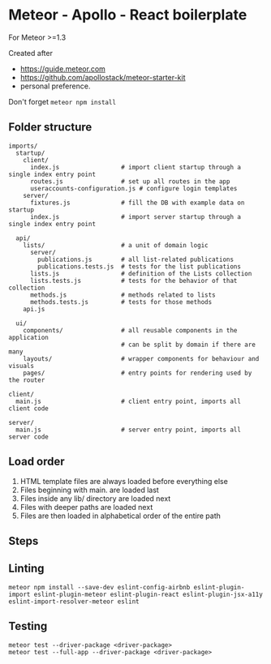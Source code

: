 # Meteor - Apollo - React boilerplate

For Meteor >=1.3

Created after 

- https://guide.meteor.com
- https://github.com/apollostack/meteor-starter-kit
- personal preference.

Don't forget `meteor npm install`

## Folder structure

```
imports/
  startup/
    client/
      index.js                 # import client startup through a single index entry point
      routes.js                # set up all routes in the app
      useraccounts-configuration.js # configure login templates
    server/
      fixtures.js              # fill the DB with example data on startup
      index.js                 # import server startup through a single index entry point

  api/
    lists/                     # a unit of domain logic
      server/
        publications.js        # all list-related publications
        publications.tests.js  # tests for the list publications
      lists.js                 # definition of the Lists collection
      lists.tests.js           # tests for the behavior of that collection
      methods.js               # methods related to lists
      methods.tests.js         # tests for those methods
    api.js

  ui/
    components/                # all reusable components in the application
                               # can be split by domain if there are many
    layouts/                   # wrapper components for behaviour and visuals
    pages/                     # entry points for rendering used by the router

client/
  main.js                      # client entry point, imports all client code

server/
  main.js                      # server entry point, imports all server code

```

## Load order

1. HTML template files are always loaded before everything else
2. Files beginning with main. are loaded last
3. Files inside any lib/ directory are loaded next
4. Files with deeper paths are loaded next
5. Files are then loaded in alphabetical order of the entire path


## Steps


## Linting

```
meteor npm install --save-dev eslint-config-airbnb eslint-plugin-import eslint-plugin-meteor eslint-plugin-react eslint-plugin-jsx-a11y eslint-import-resolver-meteor eslint
```


## Testing

```
meteor test --driver-package <driver-package>
meteor test --full-app --driver-package <driver-package>

```
